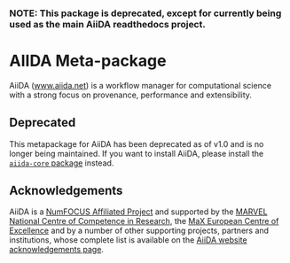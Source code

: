 
### NOTE: This package is deprecated, except for currently being used as the main AiiDA readthedocs project.

# AIIDA Meta-package

AiiDA (www.aiida.net) is a workflow manager for computational science with a strong focus on provenance, performance and extensibility.

## Deprecated

This metapackage for AiiDA has been deprecated as of v1.0 and is no longer being maintained.
If you want to install AiiDA, please install the [`aiida-core` package](https://pypi.org/project/aiida-core/) instead.

## Acknowledgements

AiiDA is a [NumFOCUS Affiliated Project](https://www.numfocus.org) and supported by the [MARVEL National Centre of Competence in Research](http://www.marvel-nccr.ch), the [MaX European Centre of Excellence](http://www.max-centre.eu) and by a number of other supporting projects, partners and institutions, whose complete list is available on the [AiiDA website acknowledgements page](http://www.aiida.net/acknowledgements/).
